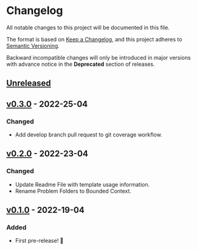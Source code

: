 # Changelog

All notable changes to this project will be documented in this file.

The format is based on [Keep a Changelog](https://keepachangelog.com/en/1.0.0/),
and this project adheres to [Semantic Versioning](https://semver.org/spec/v2.0.0.html).

Backward incompatible changes will only be introduced in major versions with advance notice in the **Deprecated** section of releases.

## [Unreleased]

## [v0.3.0] - 2022-25-04

### Changed

- Add develop branch pull request to git coverage workflow.

## [v0.2.0] - 2022-23-04

### Changed

- Update Readme File with template usage information.
- Rename Problem Folders to Bounded Context.

## [v0.1.0] - 2022-19-04

### Added

- First pre-release! 🎉

[unreleased]: https://github.com/sand-ia/python-template/compare/v0.3.0...HEAD
[v0.3.0]: https://github.com/sand-ia/python-template/compare/v0.2.0...v0.3.0
[v0.2.0]: https://github.com/sand-ia/python-template/compare/v0.1.0...v0.2.0
[v0.1.0]: https://github.com/sand-ia/python-template/releases/tag/v0.1.0
